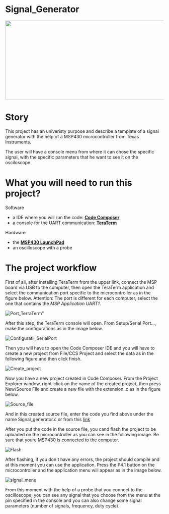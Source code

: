 # Signal_Generator
<p align="center">
  <img src="" width="800" height="250">
</p>

# Story
This project has an univeristy purpose and describe a template of a signal generator with the help of a MSP430 microcontroller from Texas Instruments.

The user will have a console menu from where it can chose the specific signal, with the specific parameters that he want to see it on the osciloscope.

# What you will need to run this project?
Software
- a IDE where you will run the code: [**Code Composer**](https://www.ti.com/tool/download/CCSTUDIO/12.7.0)
- a console for the UART communication: [**TeraTerm**](https://tera-term.en.lo4d.com/windows)

Hardware
- the [**MSP430 LaunchPad**](https://www.ti.com/tool/MSP-EXP430FR2355)
- an oscilloscope with a probe

# The project workflow

First of all, after installing TeraTerm from the upper link, connect the MSP board via USB to the computer, then open the TeraTerm application and select the communication port specific to the microcontroller as in the figure below. Attention: The port is different for each computer, select the one that contains the *MSP Application UART1*.

![Port_TerraTerm](https://github.com/SamiIonesi/Signal_Generator/assets/150432462/f8b7ec25-d59a-4716-b984-f9a952072250)"

After this step, the TeraTerm console will open. From Setup/Serial Port..., make the configurations as in the image below.

![Configuratii_SerialPort](https://github.com/SamiIonesi/Signal_Generator/assets/150432462/0e61a480-d153-46bf-bcae-e95a8f1589e6)

Then you will have to open the Code Composer IDE and you will have to create a new project from File/CCS Project and select the data as in the following figure and then click finish.

![Create_project](https://github.com/SamiIonesi/Signal_Generator/assets/150432462/4b857171-5b3c-4781-942f-986d0da4da2e)

Now you have a new project created in Code Composer. From the Project Explorer window, right-click on the name of the created project, then press New/Source File and create a new file with the extension .c as in the figure below.

![Source_file](https://github.com/SamiIonesi/Signal_Generator/assets/150432462/35f90115-f333-4286-9cfb-15e64eb70c70)

And in this created source file, enter the code you find above under the name Signal_generator.c or from this [link]()

After you put the code in the source file, you cand flash the project to be uploaded on the microcontroller as you can see in the following image. Be sure that youre MSP430 is connected to the computer.

![Flash](https://github.com/SamiIonesi/Signal_Generator/assets/150432462/bc862d73-dade-43de-88bc-a1b0c0cf3ae9)

After flashing, if you don't have any errors, the project should compile and at this moment you can use the application. Press the P4.1 button on the microcontroller and the application menu will appear as in the image below.

![signal_menu](https://github.com/SamiIonesi/Signal_Generator/assets/150432462/871b19ac-aa1d-4e62-8dda-fdc53b1775d4)

From this moment with the help of a probe that you connect to the oscilloscope, you can see any signal that you choose from the menu at the pin specified in the console and you can also change some signal parameters (number of signals, frequency, duty cycle).



